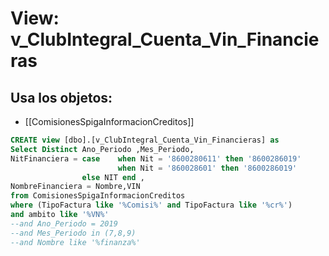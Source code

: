 # View: v_ClubIntegral_Cuenta_Vin_Financieras

## Usa los objetos:
- [[ComisionesSpigaInformacionCreditos]]

```sql
CREATE view [dbo].[v_ClubIntegral_Cuenta_Vin_Financieras] as
Select Distinct Ano_Periodo ,Mes_Periodo,
NitFinanciera = case	when Nit = '8600280611' then '8600286019'
						when Nit = '860028601' then '8600286019'
				else NIT end ,
NombreFinanciera = Nombre,VIN
from ComisionesSpigaInformacionCreditos
where (TipoFactura like '%Comisi%' and TipoFactura like '%cr%')
and ambito like '%VN%'
--and Ano_Periodo = 2019
--and Mes_Periodo in (7,8,9)
--and Nombre like '%finanza%'


```
